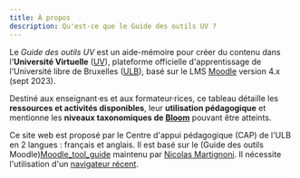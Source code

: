 ```yaml
---
title: À propos
description: Qu'est-ce que le Guide des outils UV ?
---
```


Le _Guide des outils UV_ est un aide-mémoire pour créer du contenu dans l'**Université Virtuelle** ([UV]), plateforme officielle d'apprentissage de l'Université libre de Bruxelles ([ULB]), basé sur le LMS [Moodle](Moodle) version 4.x (sept 2023). 

Destiné aux enseignant·es et aux formateur·rices, ce tableau détaille les **ressources et activités disponibles**, leur **utilisation pédagogique** et mentionne les **niveaux taxonomiques de [Bloom]** pouvant être atteints.

Ce site web est proposé par le Centre d'appui pédagogique (CAP) de l'ULB en 2 langues : français et anglais. Il est basé sur le (Guide des outils Moodle)[Moodle_tool_guide] maintenu par [Nicolas Martignoni][nm]. Il nécessite l'utilisation d'un [navigateur récent][browser].

 [Moodle]: https://moodle.org/
 [Bloom]: https://fr.wikipedia.org/wiki/Taxonomie_de_Bloom
 [cc]: https://creativecommons.org/licenses/by-nc-sa/4.0/
 [browser]: https://browsehappy.com/
 [nm]: https://blog.martignoni.net/a-propos/
 [UV]: https://uv.ulb.ac.be/
 [CAP]: https://www.ulb.be/fr/l-ulb-et-l-ecole/cap-centre-d-appui-pedagogique
 [ULB]: https://www.ulb.be/
 [Moodle_tool_guide]: https://moodletoolguide.net/fr/
